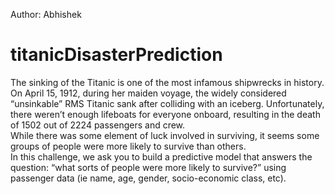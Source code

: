 Author: Abhishek

# titanicDisasterPrediction
The sinking of the Titanic is one of the most infamous shipwrecks in history.  
On April 15, 1912, during her maiden voyage, the widely considered “unsinkable” RMS Titanic sank after colliding with an iceberg.
Unfortunately, there weren’t enough lifeboats for everyone onboard, resulting in the death of 1502 out of 2224 passengers and crew.  
While there was some element of luck involved in surviving, it seems some groups of people were more likely to survive than others.  
In this challenge, we ask you to build a predictive model that answers the question: 
“what sorts of people were more likely to survive?” using passenger data (ie name, age, gender, socio-economic class, etc).
